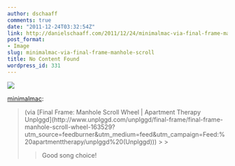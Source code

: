 ```yaml
---
author: dschaaff
comments: true
date: "2011-12-24T03:32:54Z"
link: http://danielschaaff.com/2011/12/24/minimalmac-via-final-frame-manhole-scroll/
post_format:
- Image
slug: minimalmac-via-final-frame-manhole-scroll
title: No Content Found
wordpress_id: 331
---
```


![](https://danielschaaff.files.wordpress.com/2011/12/tumblr_lwo9xrb85n1qzjb7co1_540.jpg)

[minimalmac](http://minimalmac.com/post/14682413226/via-final-frame-manhole-scroll-wheel-apartment):





<blockquote>(via [Final Frame: Manhole Scroll Wheel | Apartment Therapy Unplggd](http://www.unplggd.com/unplggd/final-frame/final-frame-manhole-scroll-wheel-163529?utm_source=feedburner&utm_medium=feed&utm_campaign=Feed:%20apartmenttherapy/unplggd%20(Unplggd)))
> 
> 

> 
> Good song choice!
> 
> </blockquote>
